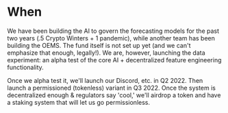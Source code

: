 # When

We have been building the AI to govern the forecasting models for the past two years (.5 Crypto Winters + 1 pandemic), while another team has been building the OEMS.   The fund itself is not set up yet (and we can't emphasize that enough, legally!).  We are, however, launching the data experiment:  an alpha test of the core AI + decentralized feature engineering functionality.

Once we alpha test it, we'll launch our Discord, etc. in Q2 2022.  Then launch a permissioned (tokenless) variant in Q3 2022.  Once the system is decentralized enough & regulators say 'cool,' we'll airdrop a token and have a staking system that will let us go permissionless.  
